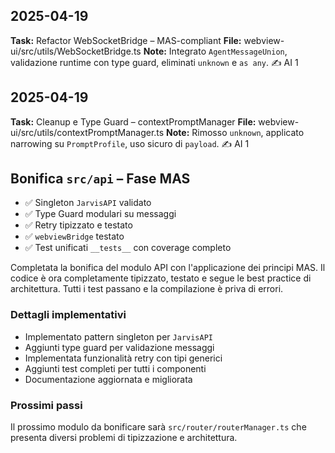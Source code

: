 ## 2025-04-19
**Task:** Refactor WebSocketBridge – MAS-compliant
**File:** webview-ui/src/utils/WebSocketBridge.ts
**Note:** Integrato `AgentMessageUnion`, validazione runtime con type guard, eliminati `unknown` e `as any`.
✍️ AI 1

## 2025-04-19
**Task:** Cleanup e Type Guard – contextPromptManager
**File:** webview-ui/src/utils/contextPromptManager.ts
**Note:** Rimosso `unknown`, applicato narrowing su `PromptProfile`, uso sicuro di `payload`.
✍️ AI 1

## Bonifica `src/api` – Fase MAS

- ✅ Singleton `JarvisAPI` validato
- ✅ Type Guard modulari su messaggi
- ✅ Retry tipizzato e testato
- ✅ `webviewBridge` testato
- ✅ Test unificati `__tests__` con coverage completo

Completata la bonifica del modulo API con l'applicazione dei principi MAS. Il codice è ora completamente tipizzato, testato e segue le best practice di architettura. Tutti i test passano e la compilazione è priva di errori.

### Dettagli implementativi

- Implementato pattern singleton per `JarvisAPI`
- Aggiunti type guard per validazione messaggi
- Implementata funzionalità retry con tipi generici
- Aggiunti test completi per tutti i componenti
- Documentazione aggiornata e migliorata

### Prossimi passi

Il prossimo modulo da bonificare sarà `src/router/routerManager.ts` che presenta diversi problemi di tipizzazione e architettura. 